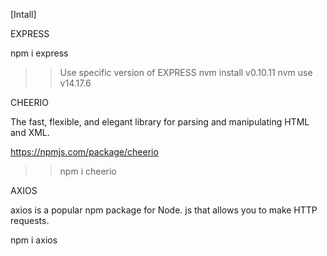 
[Intall]

EXPRESS

npm i express

 >> Use specific version of EXPRESS
 nvm install v0.10.11
 nvm use v14.17.6

 CHEERIO

 The fast, flexible, and elegant library for parsing and manipulating HTML and XML.

 https://npmjs.com/package/cheerio

 >> npm i cheerio

 AXIOS

 axios is a popular npm package for Node. js that allows you to make HTTP requests.

 npm i axios